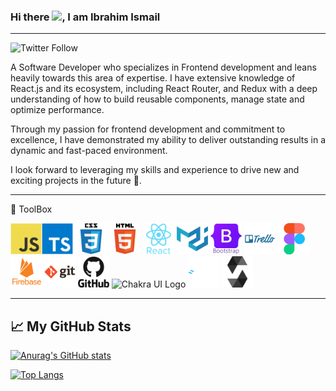 ### Hi there <img src="https://raw.githubusercontent.com/MartinHeinz/MartinHeinz/master/wave.gif" width="30px">, I am Ibrahim Ismail

---

![Twitter Follow](https://img.shields.io/twitter/follow/Brime_lee)

A Software Developer who specializes in Frontend development and leans heavily towards this area of expertise. 
I have extensive knowledge of React.js and its ecosystem, including React Router, and Redux with a deep understanding of how 
to build reusable components, manage state and optimize performance. 

Through my passion for frontend development and commitment to excellence, I have 
demonstrated my ability to deliver outstanding results in a dynamic and fast-paced 
environment. 

I look forward to leveraging my skills and experience to drive new and 
exciting projects in the future 🤙. 

---

🧰 ToolBox

<img src="https://github.com/devicons/devicon/blob/master/icons/javascript/javascript-original.svg" width="50" height="50" alt="JavaScript" /><img src="https://github.com/devicons/devicon/blob/master/icons/typescript/typescript-original.svg" width="50" height="50" alt="typescript" />
<img src="https://github.com/devicons/devicon/blob/master/icons/css3/css3-original-wordmark.svg" width="50" height="50" alt="css" />
<img src="https://github.com/devicons/devicon/blob/master/icons/html5/html5-original-wordmark.svg" width="50" height="50" alt="html5" />
<img src="https://github.com/devicons/devicon/blob/master/icons/react/react-original-wordmark.svg" width="50" height="50" alt="React" />
<img src="https://github.com/devicons/devicon/blob/master/icons/materialui/materialui-original.svg" width="50" height="50" alt="MaterialUi" />
<img src="https://github.com/devicons/devicon/blob/master/icons/bootstrap/bootstrap-original-wordmark.svg" width="50" height="50" alt="Boostrap" />
<img src="https://github.com/devicons/devicon/blob/master/icons/trello/trello-plain-wordmark.svg" width="50" height="50" alt="Trello" />
<img src="https://github.com/devicons/devicon/blob/master/icons/figma/figma-original.svg" width="50" height="50" alt="Figma" />
<img src="https://github.com/devicons/devicon/blob/master/icons/firebase/firebase-plain-wordmark.svg" width="50" height="50" alt="Firebase" />
<img src="https://github.com/devicons/devicon/blob/master/icons/git/git-original-wordmark.svg" width="50" height="50" alt="Git" />
<img src="https://github.com/devicons/devicon/blob/master/icons/github/github-original-wordmark.svg" width="50" height="50" alt="Github" />
<img src="https://github.com/devicons/devicon/blob/master/icons/chakra-ui/chakra-ui-original.svg" width="50" height="50" alt="Chakra UI Logo" />
<img src="https://github.com/devicons/devicon/blob/master/icons/tailwindcss/tailwindcss-original-wordmark.svg" width="50" height="50" alt="Tailwind" />
<img src="https://github.com/devicons/devicon/blob/master/icons/solidity/solidity-original.svg" width="50" height="50" alt="Solidity" />

---

## &#x1f4c8; My GitHub Stats
[![Anurag's GitHub stats](https://github-readme-stats.vercel.app/api?username=Brime-lee&hide=java,html,css,php&theme=radical)](https://github.com/anuraghazra/github-readme-stats)

[![Top Langs](https://github-readme-stats.vercel.app/api/top-langs/?username=Brime-lee&layout=compact&theme=radical)](https://github.com/anuraghazra/github-readme-stats)

